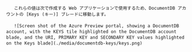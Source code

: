 ﻿       これらの値は次で作成する Web アプリケーションで使用するため、DocumentDB アカウントの [Keys (キー)] ブレードに移動します。

       ![Screen shot of the Azure Preview portal, showing a DocumentDB account, with the KEYS tile highlighted on the DocumentDB account blade, and the URI, PRIMARY KEY and SECONDARY KEY values highlighted on the Keys blade](./media/documentdb-keys/keys.png)
<!--HONumber=47-->
